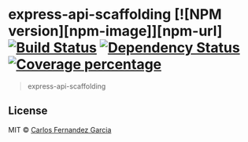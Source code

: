 # express-api-scaffolding [![NPM version][npm-image]][npm-url] [![Build Status][travis-image]][travis-url] [![Dependency Status][daviddm-image]][daviddm-url] [![Coverage percentage][coveralls-image]][coveralls-url]
> express-api-scaffolding

## License

MIT © [Carlos Fernandez Garcia]()


[travis-image]: https://travis-ci.org/carlosvillademor/express-api-scaffolding.svg?branch=master
[travis-url]: https://travis-ci.org/carlosvillademor/express-api-scaffolding
[daviddm-image]: https://david-dm.org/carlosvillademor/express-api-scaffolding.svg?theme=shields.io
[daviddm-url]: https://david-dm.org/carlosvillademor/express-api-scaffolding
[coveralls-image]: https://coveralls.io/repos/carlosvillademor/express-api-scaffolding/badge.svg
[coveralls-url]: https://coveralls.io/r/carlosvillademor/express-api-scaffolding
